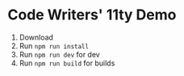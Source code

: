 # Code Writers' 11ty Demo
 
1. Download
2. Run `npm run install`
3. Run `npm run dev` for dev
4. Run `npm run build` for builds
